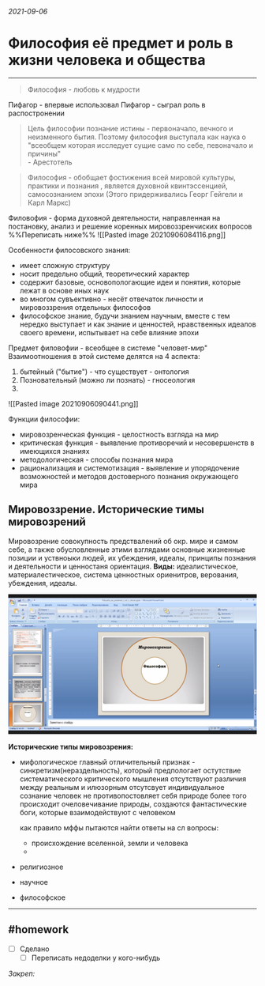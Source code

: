 *2021-09-06*

# Философия её предмет и роль в жизни человека и общества
---

>Философия - любовь к мудрости

Пифагор - впервые использовал
Пифагор - сыграл роль в распостронении

>Цель философии познание истины -
>первоначало, вечного и неизменного бытия.
>Поэтому философия выступала как наука о 
>"всеобщем которая исследует сущие само по себе,
>певоначало и причины" <br>- Арестотель

>Философия - обобщает фостижения всей мировой культуры, 
>практики и познания , является духовной квинтэссенцией,
>самосознанием эпохи
>(Этого придерживались Георг Гейгели и Карл Маркс)

Филовофия - форма духовной деятельности, направленная на постановку, анализ и решение коренных мировоззренчиских вопросов
%%Переписать ниже%%
![[Pasted image 20210906084116.png]]

Особенности филосовского знания:
- имеет сложную структуру
- носит предельно общий, теоретический характер
- содержит базовые, основопологающие идеи и понятия, которые лежат в основе иных наук
- во многом сувъективно - несёт отвечаток личности и мировоззрения отдельных философов
- философское знание, будучи знанием научным, вместе с тем нередко выступает и как знание и ценностей, нравственных идеалов своего времени, испытывает на себе влияние эпохи

Предмет филовофии - всеобщее в системе "человет-мир"
Взаимоотношения в этой системе делятся на 4 аспекта:
1. бытейный ("бытие") - что существует - онтология
2. Позновательный (можно ли познать) - гносеология
3. 

![[Pasted image 20210906090441.png]]

Функции философии:
- мировозренческая функция - целостность взгляда на мир
- критическая функция - выявление противоречий и несовершенств в имеющихся знаниях
- методологическая - способы познания мира
- рационализация и системотизация - выявление и упорядочение возможностей и методов достоверного познания окружающего мира

## Мировоззрение. Исторические тимы мировозрений

Мировозрение совокупность предствалений об окр. мире и самом себе, а также обусловленные этими взглядами основные жизненные позиции и уствноыки людей, их убеждения, идеалы, принципы познания и деятельности и ценностаня ориентация.
**Виды:** идеалистическое, материалестическое, система ценностных ориенитров, верования, убеждения, идеалы.

![](../Files/Pasted%20image%2020210909131728.png)

**Исторические типы мировозрения:**
- мифологическое
	главный отличительный признак - синкретизм(нераздельность), который предпологает остутствие систематического критического мышления
	отсутствуют различия между реальным и илюзорным
	отсутсвует индивидуальное сознание
	человек не противопостовляет себя природе более того происходит очеловечивание природы, создаются фантастические боги, которые взаимодействуют с человеком

	как правило мффы пытаются найти ответы на сл вопросы:
	- происхождение вселенной, земли и человека
	- 

- религиозное
- научное
- философское



---

##    #homework 

- [ ]  Сделано
	- [ ] Переписать недоделки у кого-нибудь

_Закреп:_
